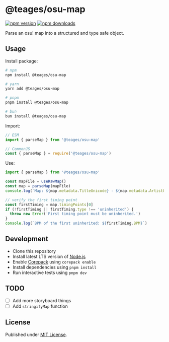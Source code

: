 # @teages/osu-map

[![npm version][npm-version-src]][npm-version-href]
[![npm downloads][npm-downloads-src]][npm-downloads-href]

<!-- [![bundle][bundle-src]][bundle-href] -->
<!-- [![Codecov][codecov-src]][codecov-href] -->

Parse an osu! map into a structured and type safe object.

## Usage

Install package:

```sh
# npm
npm install @teages/osu-map

# yarn
yarn add @teages/osu-map

# pnpm
pnpm install @teages/osu-map

# bun
bun install @teages/osu-map
```

Import:

```js
// ESM
import { parseMap } from '@teages/osu-map'

// CommonJS
const { parseMap } = require('@teages/osu-map')
```

Use:

```ts
import { parseMap } from '@teages/osu-map'

const mapFile = useRawMap()
const map = parseMap(mapFile)
console.log(`Map: ${map.metadata.TitleUnicode} - ${map.metadata.ArtistUnicode} [${map.metadata.Version}]`)

// verify the first timing point
const firstTiming = map.timingPoints[0]
if (!firstTiming || firstTiming.type !== 'uninherited') {
  throw new Error('First timing point must be uninherited.')
}
console.log(`BPM of the first uninherited: ${firstTiming.BPM}`)
```

## Development

- Clone this repository
- Install latest LTS version of [Node.js](https://nodejs.org/en/)
- Enable [Corepack](https://github.com/nodejs/corepack) using `corepack enable`
- Install dependencies using `pnpm install`
- Run interactive tests using `pnpm dev`

## TODO

- [ ] Add more storyboard things
- [ ] Add `stringifyMap` function

## License

Published under [MIT License](./LICENSE).

<!-- Badges -->

[npm-version-src]: https://img.shields.io/npm/v/@teages/osu-map?style=flat&colorA=18181B&colorB=F0DB4F
[npm-version-href]: https://npmjs.com/package/@teages/osu-map
[npm-downloads-src]: https://img.shields.io/npm/dm/@teages/osu-map?style=flat&colorA=18181B&colorB=F0DB4F
[npm-downloads-href]: https://npmjs.com/package/@teages/osu-map

<!-- [codecov-src]: https://img.shields.io/codecov/c/gh/teages/osu-map/main?style=flat&colorA=18181B&colorB=F0DB4F
[codecov-href]: https://codecov.io/gh/teages/osu-map

[bundle-src]: https://img.shields.io/bundlephobia/minzip/@teages/osu-map?style=flat&colorA=18181B&colorB=F0DB4F
[bundle-href]: https://bundlephobia.com/result?p=@teages/osu-map -->
